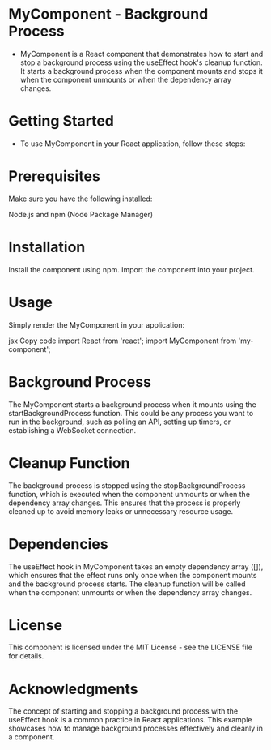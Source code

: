 # MyComponent - Background Process 

* MyComponent is a React component that demonstrates how to start and stop a background process using the useEffect hook's cleanup function. It starts a background process when the component mounts and stops it when the component unmounts or when the dependency array changes.

# Getting Started

* To use MyComponent in your React application, follow these steps:
# Prerequisites
Make sure you have the following installed:

Node.js and npm (Node Package Manager)
# Installation

Install the component using npm.
Import the component into your project.

# Usage
Simply render the MyComponent in your application:

jsx
Copy code
import React from 'react';
import MyComponent from 'my-component';

# Background Process

The MyComponent starts a background process when it mounts using the startBackgroundProcess function. This could be any process you want to run in the background, such as polling an API, setting up timers, or establishing a WebSocket connection.

# Cleanup Function
The background process is stopped using the stopBackgroundProcess function, which is executed when the component unmounts or when the dependency array changes. This ensures that the process is properly cleaned up to avoid memory leaks or unnecessary resource usage.


# Dependencies
The useEffect hook in MyComponent takes an empty dependency array ([]), which ensures that the effect runs only once when the component mounts and the background process starts. The cleanup function will be called when the component unmounts or when the dependency array changes.


# License

This component is licensed under the MIT License - see the LICENSE file for details.

# Acknowledgments
The concept of starting and stopping a background process with the useEffect hook is a common practice in React applications. This example showcases how to manage background processes effectively and cleanly in a component.

